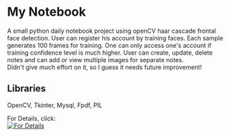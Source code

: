 # My Notebook
A small python daily notebook project using openCV haar cascade frontal face detection.
User can register his account by training faces. Each sample generates 100 frames for training. One can only access one's account if training confidence level is much higher. User can create, update, delete notes and can add or view multiple images for separate notes.<br>
Didn't give much effort on it, so I guess it needs future improvement!

## Libraries
OpenCV, Tkinter, Mysql, Fpdf, PIL

For Details, click:<br>
[![For Details](https://img.youtube.com/vi/vZEq5Q-Ua-w/hqdefault.jpg)](https://youtu.be/vZEq5Q-Ua-w)
